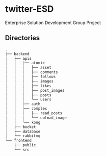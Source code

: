 # twitter-ESD
Enterprise Solution Development Group Project

## Directories
```bash
.
├── backend
│   ├── apis
│   │   ├── atomic
│   │   │   ├── asset
│   │   │   ├── comments
│   │   │   ├── follows
│   │   │   ├── images
│   │   │   ├── likes
│   │   │   ├── post_images
│   │   │   ├── posts
│   │   │   └── users
│   │   ├── auth
│   │   ├── complex
│   │   │   ├── read_posts
│   │   │   └── upload_image
│   │   └── kong
│   ├── bucket
│   ├── database
│   └── rabbitmq
└── frontend
    ├── public
    └── src
```
